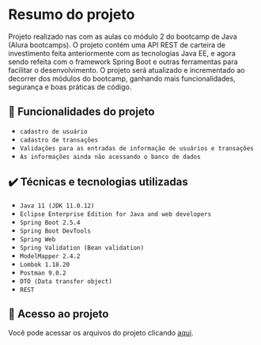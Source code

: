 # Resumo do projeto
Projeto realizado nas com as aulas co módulo 2 do bootcamp de Java (Alura bootcamps).
O projeto contém uma API REST de carteira de investimento feita anteriormente com as tecnologias Java EE, e agora sendo refeita com o framework Spring Boot e outras ferramentas para facilitar o desenvolvimento.
O projeto será atualizado e incrementado ao decorrer dos módulos do bootcamp, ganhando mais funcionalidades, segurança e boas práticas de código.

## 🔨 Funcionalidades do projeto

- `cadastro de usuário`
- `cadastro de transações`
- `Validações para as entradas de informação de usuários e transações`
- `As informações ainda não acessando o banco de dados`
 

## ✔️ Técnicas e tecnologias utilizadas

- ``Java 11 (JDK 11.0.12)``
- ``Eclipse Enterprise Edition for Java and web developers``
- ``Spring Boot 2.5.4``
- ``Spring Boot DevTools ``
- ``Spring Web``
- ``Spring Validation (Bean validation)``
- ``ModelMapper 2.4.2``
- ``Lombok 1.18.20``
- ``Postman 9.0.2``
- ``DTO (Data transfer object)``
- ``REST``

## 📁 Acesso ao projeto
Você pode acessar os arquivos do projeto clicando [aqui](https://github.com/gui-lirasilva/carteiraAPI/tree/master/src/main).
